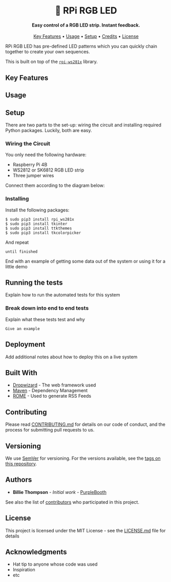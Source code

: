 <h1 align="center">
  <br>
  🌈 RPi RGB LED 
  <br>
</h1>

<h4 align="center">Easy control of a RGB LED strip. Instant feedback.</h4>
<p align="center">
  <a href="#key-features">Key Features</a> •
  <a href="#usage">Usage</a> •
  <a href="#setup">Setup</a> •
  <a href="#credits">Credits</a> •
  <a href="#license">License</a>
</p>

RPi RGB LED has pre-defined LED patterns which you can quickly chain together to create your own sequences.

This is built on top of the [`rpi-ws281x`](https://github.com/rpi-ws281x/rpi-ws281x-python) library.

## Key Features

## Usage

## Setup

There are two parts to the set-up: wiring the circuit and installing required Python packages. Luckily, both are easy.

### Wiring the Circuit

You only need the following hardware:
* Raspberry Pi 4B
* WS2812 or SK6812 RGB LED strip
* Three jumper wires

Connect them according to the diagram below:


### Installing

Install the following packages:

```
$ sudo pip3 install rpi_ws281x
$ sudo pip3 install tkinter
$ sudo pip3 install ttkthemes
$ sudo pip3 install tkcolorpicker
```

And repeat

```
until finished
```

End with an example of getting some data out of the system or using it for a little demo

## Running the tests

Explain how to run the automated tests for this system

### Break down into end to end tests

Explain what these tests test and why

```
Give an example
```

## Deployment

Add additional notes about how to deploy this on a live system

## Built With

* [Dropwizard](http://www.dropwizard.io/1.0.2/docs/) - The web framework used
* [Maven](https://maven.apache.org/) - Dependency Management
* [ROME](https://rometools.github.io/rome/) - Used to generate RSS Feeds

## Contributing

Please read [CONTRIBUTING.md](https://gist.github.com/PurpleBooth/b24679402957c63ec426) for details on our code of conduct, and the process for submitting pull requests to us.

## Versioning

We use [SemVer](http://semver.org/) for versioning. For the versions available, see the [tags on this repository](https://github.com/your/project/tags). 

## Authors

* **Billie Thompson** - *Initial work* - [PurpleBooth](https://github.com/PurpleBooth)

See also the list of [contributors](https://github.com/your/project/contributors) who participated in this project.

## License

This project is licensed under the MIT License - see the [LICENSE.md](LICENSE.md) file for details

## Acknowledgments

* Hat tip to anyone whose code was used
* Inspiration
* etc

